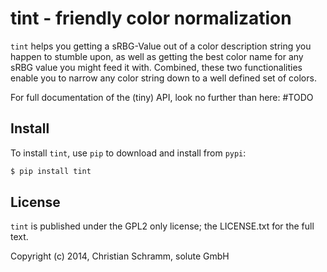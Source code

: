 tint - friendly color normalization
===================================

`tint` helps you getting a sRBG-Value out of a color description string you happen
to stumble upon, as well as getting the best color name for any sRBG value you might
feed it with. Combined, these two functionalities enable you to narrow any color string
down to a well defined set of colors.

For full documentation of the (tiny) API, look no further than here: #TODO

Install
-------

To install `tint`, use `pip` to download and install from `pypi`:

```bash
$ pip install tint
```

License
-------

`tint` is published under the GPL2 only license; the LICENSE.txt for the full text.

Copyright (c) 2014, Christian Schramm, solute GmbH
